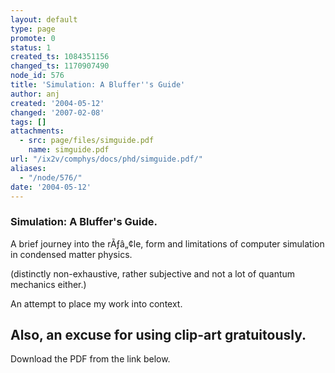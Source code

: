 ```yaml
---
layout: default
type: page
promote: 0
status: 1
created_ts: 1084351156
changed_ts: 1170907490
node_id: 576
title: 'Simulation: A Bluffer''s Guide'
author: anj
created: '2004-05-12'
changed: '2007-02-08'
tags: []
attachments:
  - src: page/files/simguide.pdf
    name: simguide.pdf
url: "/ix2v/comphys/docs/phd/simguide.pdf/"
aliases:
  - "/node/576/"
date: '2004-05-12'
---
```

### Simulation: A Bluffer's Guide.

A brief journey into the rÃƒâ„¢le, form and limitations of computer simulation in condensed matter physics.

(distinctly non-exhaustive, rather subjective and not a lot of quantum mechanics either.)

An attempt to place my work into context.

Also, an excuse for using clip-art gratuitously.
----
Download the PDF from the link below.
